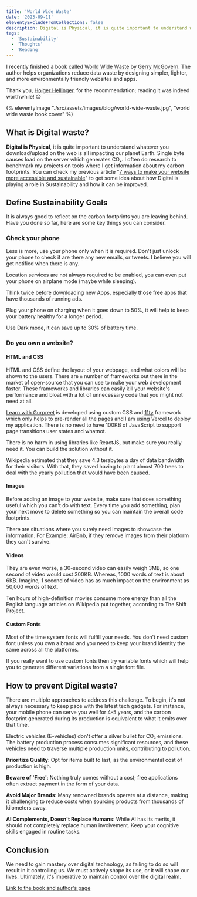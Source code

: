```yaml
---
title: 'World Wide Waste'
date: '2023-09-11'
eleventyExcludeFromCollections: false
description: Digital is Physical, it is quite important to understand whatever you download/upload on web is all impacting our planet earth
tags:
  - 'Sustainability'
  - 'Thoughts'
  - 'Reading'
---
```


I recently finished a book called [World Wide Waste](https://gerrymcgovern.com/world-wide-waste/) by [Gerry McGovern](https://gerrymcgovern.com/). The author helps organizations reduce data waste by designing simpler, lighter, and more environmentally friendly websites and apps.

Thank you, [Holger Hellinger](https://polente.de/), for the recommendation; reading it was indeed worthwhile! 😊

{% eleventyImage "./src/assets/images/blog/world-wide-waste.jpg", "world wide waste book cover" %}

## What is Digital waste?

**Digital is Physical**, it is quite important to understand whatever you download/upload on the web is all impacting our planet Earth. Single byte causes load on the server which generates CO₂. I often do research to benchmark my projects on tools where I get information about my carbon footprints. You can check my previous article "[7 ways to make your website more accessible and sustainable](/posts/7-ways-to-make-your-website-more-accessible-and-sustainable/)" to get some idea about how Digital is playing a role in Sustainability and how it can be improved.

## Define Sustainability Goals

It is always good to reflect on the carbon footprints you are leaving behind. Have you done so far, here are some key things you can consider.

### Check your phone

Less is more, use your phone only when it is required. Don't just unlock your phone to check if are there any new emails, or tweets. I believe you will get notified when there is any.

Location services are not always required to be enabled, you can even put your phone on airplane mode (maybe while sleeping).

Think twice before downloading new Apps, especially those free apps that have thousands of running ads.

Plug your phone on charging when it goes down to 50%, it will help to keep your battery healthy for a longer period.

Use Dark mode, it can save up to 30% of battery time.

### Do you own a website?

#### HTML and CSS

HTML and CSS define the layout of your webpage, and what colors will be shown to the users. There are `n` number of frameworks out there in the market of open-source that you can use to make your web development faster. These frameworks and libraries can easily kill your website's performance and bloat with a lot of unnecessary code that you might not need at all.

[Learn with Gurpreet](https://www.learnwithgurpreet.com) is developed using custom CSS and [11ty](https://www.11ty.dev/) framework which only helps to pre-render all the pages and I am using Vercel to deploy my application. There is no need to have 100KB of JavaScript to support page transitions user states and whatnot.

There is no harm in using libraries like ReactJS, but make sure you really need it. You can build the solution without it.

Wikipedia estimated that they save 4.3 terabytes a day of data bandwidth for their visitors. With that, they saved having to plant almost 700 trees to deal with the yearly pollution that would have been caused.

#### Images

Before adding an image to your website, make sure that does something useful which you can't do with text. Every time you add something, plan your next move to delete something so you can maintain the overall code footprints.

There are situations where you surely need images to showcase the information. For Example: AirBnb, if they remove images from their platform they can't survive.

#### Videos

They are even worse, a 30-second video can easily weigh 3MB, so one second of video would cost 300KB. Whereas, 1000 words of text is about 6KB. Imagine, 1 second of video has as much impact on the environment as 50,000 words of text.

Ten hours of high-definition movies consume more energy than all the English language articles on Wikipedia put together, according to The Shift Project.

#### Custom Fonts

Most of the time system fonts will fulfill your needs. You don't need custom font unless you own a brand and you need to keep your brand identity the same across all the platforms.

If you really want to use custom fonts then try variable fonts which will help you to generate different variations from a single font file.

## How to prevent Digital waste?

There are multiple approaches to address this challenge. To begin, it's not always necessary to keep pace with the latest tech gadgets. For instance, your mobile phone can serve you well for 4-5 years, and the carbon footprint generated during its production is equivalent to what it emits over that time.

Electric vehicles (E-vehicles) don't offer a silver bullet for CO₂ emissions. The battery production process consumes significant resources, and these vehicles need to traverse multiple production units, contributing to pollution.

**Prioritize Quality**: Opt for items built to last, as the environmental cost of production is high.

**Beware of 'Free'**: Nothing truly comes without a cost; free applications often extract payment in the form of your data.

**Avoid Major Brands**: Many renowned brands operate at a distance, making it challenging to reduce costs when sourcing products from thousands of kilometers away.

**AI Complements, Doesn't Replace Humans**: While AI has its merits, it should not completely replace human involvement. Keep your cognitive skills engaged in routine tasks.

## Conclusion

We need to gain mastery over digital technology, as failing to do so will result in it controlling us. We must actively shape its use, or it will shape our lives. Ultimately, it's imperative to maintain control over the digital realm.

[Link to the book and author's page](https://gerrymcgovern.com/world-wide-waste/)
